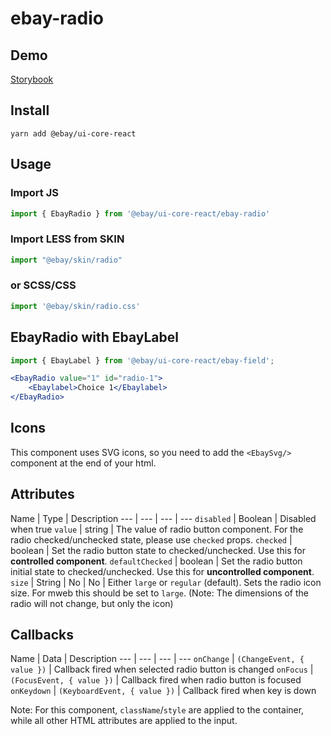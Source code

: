# ebay-radio

## Demo
[Storybook](https://opensource.ebay.com/ebayui-core-react/main/?path=/story/form-input-ebay-radio--default)

## Install
```
yarn add @ebay/ui-core-react
```

## Usage

### Import JS
```jsx harmony
import { EbayRadio } from '@ebay/ui-core-react/ebay-radio'
```

### Import LESS from SKIN
```jsx harmony
import "@ebay/skin/radio"
```

### or SCSS/CSS
```jsx harmony
import '@ebay/skin/radio.css'
```

## EbayRadio with EbayLabel
```jsx harmony
import { EbayLabel } from '@ebay/ui-core-react/ebay-field';

<EbayRadio value="1" id="radio-1">
    <Ebaylabel>Choice 1</Ebaylabel>
</EbayRadio>
```

## Icons
This component uses SVG icons, so you need to add the `<EbaySvg/>` component at the end of your html.

## Attributes

Name | Type | Description
--- | --- | --- | ---
`disabled` | Boolean | Disabled when true
`value` | string | The value of radio button component. For the radio checked/unchecked state, please use `checked` props.
`checked` | boolean | Set the radio button state to checked/unchecked. Use this for **controlled component**.
`defaultChecked` | boolean | Set the radio button initial state to checked/unchecked. Use this for **uncontrolled component**.
`size` | String | No | No | Either `large` or `regular` (default). Sets the radio icon size. For mweb this should be set to `large`. (Note: The dimensions of the radio will not change, but only the icon)

## Callbacks
Name | Data | Description
--- | --- | --- | ---
`onChange` | `(ChangeEvent, { value })` | Callback fired when selected radio button is changed
`onFocus` | `(FocusEvent, { value })` | Callback fired when radio button is focused
`onKeydown` | `(KeyboardEvent, { value })` | Callback fired when key is down

Note: For this component, `className`/`style` are applied to the container, while all other HTML attributes are applied to the input.
